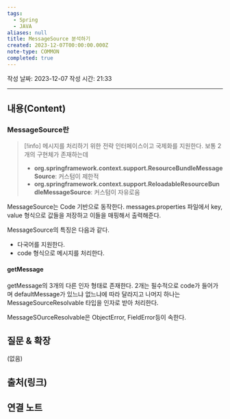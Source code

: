```yaml
---
tags:
  - Spring
  - JAVA
aliases: null
title: MessageSource 분석하기
created: 2023-12-07T00:00:00.000Z
note-type: COMMON
completed: true
---
```


작성 날짜: 2023-12-07
작성 시간: 21:33


----
## 내용(Content)

### MessageSource란

> [!info]
> 메시지를 처리하기 위한 전략 인터페이스이고 국제화를 지원한다.
> 보통 2개의 구현체가 존재하는데 
> - **org.springframework.context.support.ResourceBundleMessageSource**: 커스텀이 제한적
> - **org.springframework.context.support.ReloadableResourceBundleMessageSource**: 커스텀이  자유로움
> 
> 

MessageSource는 Code 기반으로 동작한다. messages.properties 파일에서 key, value 형식으로 값들을 저장하고 이들을 매핑해서 출력해준다.

MessageSource의 특징은 다음과 같다.

- 다국어를 지원한다.
- code 형식으로 메시지를 처리한다.

#### getMessage
getMessage의 3개의 다른 인자 형태로 존재한다.
2개는 필수적으로 code가 들어가며  defaultMessage가 있느냐 없느냐에 따라 달라지고 나머지 하나는 MessageSourceResolvable 타입을 인자로 받아 처리한다.

MessageSOurceResolvable은 ObjectError, FieldError등이 속한다.



## 질문 & 확장

(없음)

## 출처(링크)


## 연결 노트










